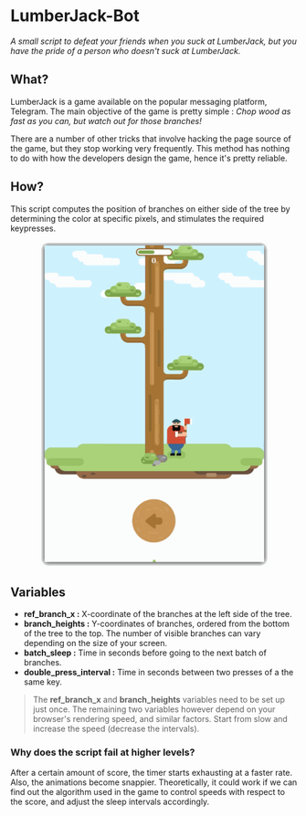 
# LumberJack-Bot
*A small script to defeat your friends when you suck at LumberJack, but you have the pride of a person who doesn't suck at LumberJack.*
## What?
LumberJack is a game available on the popular messaging platform, Telegram. The main objective of the game is pretty simple : 
*Chop wood as fast as you can, but watch out for those branches!*

There are a number of other tricks that involve hacking the page source of the game, but they stop working very frequently. This method has nothing to do with how the developers design the game, hence it's pretty reliable.
## How?
This script computes the position of branches on either side of the tree by determining the color at specific pixels, and stimulates the required keypresses.

<p align="center">
  <img width="400" src="https://raw.githubusercontent.com/ankit1w/LumberJack-Bot/assets/automated-gameplay.gif">
</p> 

## Variables
 - **ref_branch_x :**  X-coordinate of the branches at the left side of the tree.
 - **branch_heights :** Y-coordinates of branches, ordered from the bottom of the tree to the top. The number of visible branches can vary depending on the size of your screen.
 - **batch_sleep :** Time in seconds before going to the next batch of branches.  
- **double_press_interval :** Time in seconds between two presses of a the same key.

> The **ref_branch_x** and **branch_heights** variables need to be set up just once. The remaining two variables however depend on your browser's rendering speed, and similar factors. Start from slow and increase the speed (decrease the intervals).

### Why does the script fail at higher levels?
After a certain amount of score, the timer starts exhausting at a faster rate. Also, the animations become snappier. Theoretically, it could work if we can find out the algorithm used in the game to control speeds with respect to the score, and adjust the sleep intervals accordingly.
